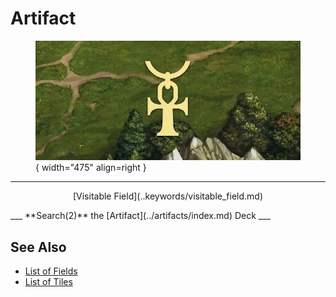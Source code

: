 # Artifact

<figure markdown="span">

![Artifact Map Location](../assets/locations-artifact_symbol.webp){ width="475" align=right }

</figure>

___
<p style="text-align: center;" markdown>[Visitable Field](..keywords/visitable_field.md)</p>
___
**Search(2)** the [Artifact](../artifacts/index.md) Deck
___


## See Also

- [List of Fields](index.md)
- [List of Tiles](../tiles/index.md)
